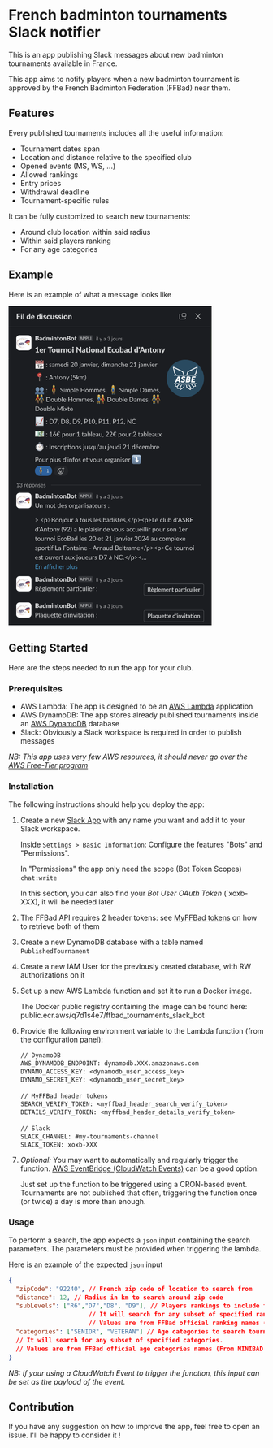 # French badminton tournaments Slack notifier

This is an app publishing Slack messages about new badminton tournaments available in France.

This app aims to notify players when a new badminton tournament is approved by the French Badminton Federation (FFBad) near them.

## Features
Every published tournaments includes all the useful information:
- Tournament dates span
- Location and distance relative to the specified club
- Opened events (MS, WS, ...)
- Allowed rankings
- Entry prices
- Withdrawal deadline
- Tournament-specific rules

It can be fully customized to search new tournaments:
- Around club location within said radius
- Within said players ranking
- For any age categories

## Example
Here is an example of what a message looks like

<img src="docs/slack_message.png" alt="example of tournament published in Slack" width="400">

## Getting Started
Here are the steps needed to run the app for your club.

### Prerequisites
- AWS Lambda: The app is designed to be an [AWS Lambda](https://aws.amazon.com/lambda/) application
- AWS DynamoDB: The app stores already published tournaments inside an [AWS DynamoDB](https://aws.amazon.com/dynamodb/) database
- Slack: Obviously a Slack workspace is required in order to publish messages

_NB: This app uses very few AWS resources, it should never go over the [AWS Free-Tier program](https://aws.amazon.com/free/?all-free-tier.sort-by=item.additionalFields.SortRank&all-free-tier.sort-order=asc&awsf.Free%20Tier%20Types=tier%23always-free&awsf.Free%20Tier%20Categories=categories%23serverless%7Ccategories%23databases)_

### Installation
The following instructions should help you deploy the app:
1. Create a new [Slack App](https://api.slack.com/apps) with any name you want and add it to your Slack workspace.

   Inside `Settings > Basic Information`: Configure the features "Bots" and "Permissions".

   In "Permissions" the app only need the scope (Bot Token Scopes) `chat:write`
   
   In this section, you can also find your _Bot User OAuth Token_ (`xoxb-XXX), it will be needed later
2. The FFBad API requires 2 header tokens: see [MyFFBad tokens](docs/MyFFBad-tokens.md) on how to retrieve both of them
3. Create a new DynamoDB database with a table named `PublishedTournament`
4. Create a new IAM User for the previously created database, with RW authorizations on it
5. Set up a new AWS Lambda function and set it to run a Docker image. 
   
    The Docker public registry containing the image can be found here: public.ecr.aws/q7d1s4e7/ffbad_tournaments_slack_bot
6. Provide the following environment variable to the Lambda function (from the configuration panel):
    ```
   // DynamoDB
   AWS_DYNAMODB_ENDPOINT: dynamodb.XXX.amazonaws.com
   DYNAMO_ACCESS_KEY: <dynamodb_user_access_key>
   DYNAMO_SECRET_KEY: <dynamodb_user_secret_key>
   
   // MyFFBad header tokens
   SEARCH_VERIFY_TOKEN: <myffbad_header_search_verify_token>
   DETAILS_VERIFY_TOKEN: <myffbad_header_details_verify_token>
   
   // Slack
   SLACK_CHANNEL: #my-tournaments-channel
   SLACK_TOKEN: xoxb-XXX
   ```
7. _Optional:_ You may want to automatically and regularly trigger the function. [AWS EventBridge (CloudWatch Events)](https://aws.amazon.com/eventbridge/) can be a good option.

   Just set up the function to be triggered using a CRON-based event. Tournaments are not published that often, triggering the function once (or twice) a day is more than enough.

### Usage
To perform a search, the app expects a `json` input containing the search parameters.
The parameters must be provided when triggering the lambda.

Here is an example of the expected `json` input
```json
{
  "zipCode": "92240", // French zip code of location to search from 
  "distance": 12, // Radius in km to search around zip code
  "subLevels": ["R6","D7","D8", "D9"], // Players rankings to include for the search. 
                      // It will search for any subset of specified rankings.
                      // Values are from FFBad official ranking names (From N1 to NC)
  "categories": ["SENIOR", "VETERAN"] // Age categories to search tournaments for.
  // It will search for any subset of specified categories.
  // Values are from FFBad official age categories names (From MINIBAD to VETERAN)
}
```

_NB: If your using a CloudWatch Event to trigger the function, this input can be set as the payload of the event._

## Contribution
If you have any suggestion on how to improve the app, feel free to open an issue. 
I'll be happy to consider it ! 
